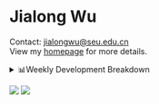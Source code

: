 #  Jialong Wu

Contact: jialongwu@seu.edu.cn<br>
View my [homepage](https://callanwu.github.io/) for more details.

<details><summary>📊Weekly Development Breakdown</summary>

<!--START_SECTION:waka-->

```txt
From: 23 August 2024 - To: 30 August 2024

Total Time: 5 hrs 41 mins

Python     2 hrs 41 mins   ████████████░░░░░░░░░░░░░   47.34 %
Bash       1 hr 28 mins    ██████▒░░░░░░░░░░░░░░░░░░   25.94 %
Other      1 hr 1 min      ████▒░░░░░░░░░░░░░░░░░░░░   17.89 %
JSON       20 mins         █▒░░░░░░░░░░░░░░░░░░░░░░░   05.93 %
INI        8 mins          ▓░░░░░░░░░░░░░░░░░░░░░░░░   02.63 %
```

<!--END_SECTION:waka-->

[![wakatime](https://wakatime.com/badge/user/c6720b29-9431-4a60-bc9d-e1fb2b6bd65f.svg)](https://wakatime.com/@c6720b29-9431-4a60-bc9d-e1fb2b6bd65f)
</details>

[![](https://img.shields.io/badge/Google%20Scholar-4385FE.svg?&color=d6d6d6&style=flat-square&logo=google-scholar)](https://scholar.google.com/citations?user=6eg2m4YAAAAJ)
![](https://komarev.com/ghpvc/?username=callanwu)
